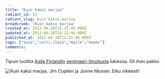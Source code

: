 ```yaml
---
title: "Kuin kaksi marjaa"
radiant_id: 53
radiant_slug: kuin-kaksi-marjaa
breadcrumb: "Kuin kaksi marjaa"
created_at: 2012-04-28T18:22:45.000Z
updated_at: 2012-04-28T18:22:46.000Z
published_at: 2012-04-28T21:22:46.000Z
tags: ["kuva","netti-ilmiö","Agile","meemi"]
comments:
---
```

<p>Tipuin tuolilta <a href="http://agilefinland.com/">Agile Finlandin</a> <a href="http://confluence.agilefinland.com/display/af/Agile+Seminar+in+Tampere+2012-05-22">seminaari-ilmoitusta</a> lukiessa.  Oli <em>ihan</em> pakko.</p>
<p><img src="http://tero.tilus.net/pub/coplien-itkonen.png" title="Kuin kaksi marjaa. Jim Coplien ja Jonne Itkonen. Eiku oikeesti!" alt="Kuin kaksi marjaa. Jim Coplien ja Jonne Itkonen. Eiku oikeesti!" /></p>